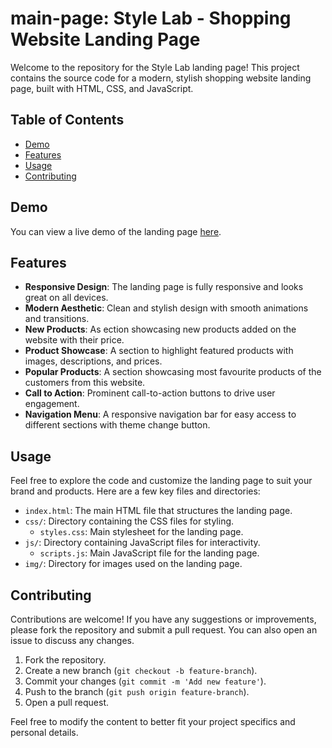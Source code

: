 # main-page: Style Lab - Shopping Website Landing Page

Welcome to the repository for the Style Lab landing page! This project contains the source code for a modern, stylish shopping website landing page, built with HTML, CSS, and JavaScript.

## Table of Contents

- [Demo](#demo)
- [Features](#features)
- [Usage](#usage)
- [Contributing](#contributing)
  
## Demo

You can view a live demo of the landing page [here](https://sindhujagaur-26.github.io/main-page/).

## Features

- **Responsive Design**: The landing page is fully responsive and looks great on all devices.
- **Modern Aesthetic**: Clean and stylish design with smooth animations and transitions.
- **New Products**: As ection showcasing new products added on the website with their price.
- **Product Showcase**: A section to highlight featured products with images, descriptions, and prices.
- **Popular Products**: A section showcasing most favourite products of the customers from this website.
- **Call to Action**: Prominent call-to-action buttons to drive user engagement.
- **Navigation Menu**: A responsive navigation bar for easy access to different sections with theme change button.

## Usage

Feel free to explore the code and customize the landing page to suit your brand and products. Here are a few key files and directories:

- `index.html`: The main HTML file that structures the landing page.
- `css/`: Directory containing the CSS files for styling.
  - `styles.css`: Main stylesheet for the landing page.
- `js/`: Directory containing JavaScript files for interactivity.
  - `scripts.js`: Main JavaScript file for the landing page.
- `img/`: Directory for images used on the landing page.

## Contributing

Contributions are welcome! If you have any suggestions or improvements, please fork the repository and submit a pull request. You can also open an issue to discuss any changes.

1. Fork the repository.
2. Create a new branch (`git checkout -b feature-branch`).
3. Commit your changes (`git commit -m 'Add new feature'`).
4. Push to the branch (`git push origin feature-branch`).
5. Open a pull request.

Feel free to modify the content to better fit your project specifics and personal details.
